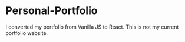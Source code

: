 # Personal-Portfolio

I converted my portfolio from Vanilla JS to React. This is not my current portfolio website.
